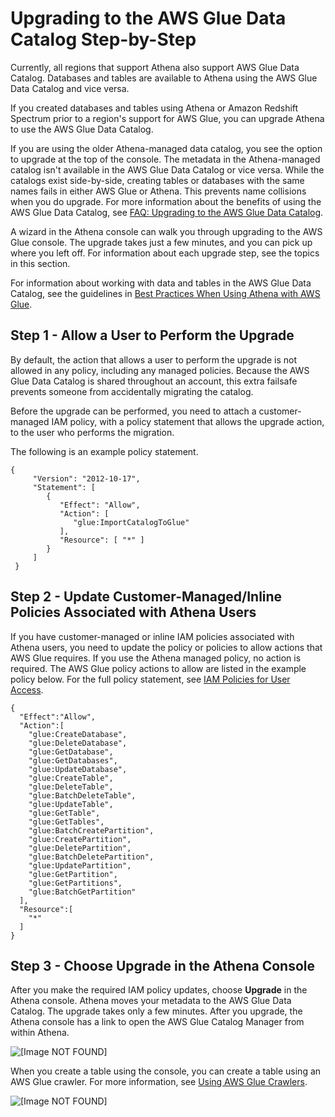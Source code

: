 # Upgrading to the AWS Glue Data Catalog Step\-by\-Step<a name="glue-upgrade"></a>

Currently, all regions that support Athena also support AWS Glue Data Catalog\. Databases and tables are available to Athena using the AWS Glue Data Catalog and vice versa\. 

If you created databases and tables using Athena or Amazon Redshift Spectrum prior to a region's support for AWS Glue, you can upgrade Athena to use the AWS Glue Data Catalog\. 

If you are using the older Athena\-managed data catalog, you see the option to upgrade at the top of the console\. The metadata in the Athena\-managed catalog isn't available in the AWS Glue Data Catalog or vice versa\. While the catalogs exist side\-by\-side, creating tables or databases with the same names fails in either AWS Glue or Athena\. This prevents name collisions when you do upgrade\. For more information about the benefits of using the AWS Glue Data Catalog, see [FAQ: Upgrading to the AWS Glue Data Catalog](glue-faq.md)\.

A wizard in the Athena console can walk you through upgrading to the AWS Glue console\. The upgrade takes just a few minutes, and you can pick up where you left off\. For information about each upgrade step, see the topics in this section\. 

For information about working with data and tables in the AWS Glue Data Catalog, see the guidelines in [Best Practices When Using Athena with AWS Glue](glue-best-practices.md)\.

## Step 1 \- Allow a User to Perform the Upgrade<a name="upgrade-step1"></a>

By default, the action that allows a user to perform the upgrade is not allowed in any policy, including any managed policies\. Because the AWS Glue Data Catalog is shared throughout an account, this extra failsafe prevents someone from accidentally migrating the catalog\.

Before the upgrade can be performed, you need to attach a customer\-managed IAM policy, with a policy statement that allows the upgrade action, to the user who performs the migration\.

The following is an example policy statement\.

```
{
     "Version": "2012-10-17",
     "Statement": [
        {
           "Effect": "Allow",
           "Action": [
              "glue:ImportCatalogToGlue"
           ],
           "Resource": [ "*" ]
        }
     ]
 }
```

## Step 2 \- Update Customer\-Managed/Inline Policies Associated with Athena Users<a name="upgrade-step2"></a>

If you have customer\-managed or inline IAM policies associated with Athena users, you need to update the policy or policies to allow actions that AWS Glue requires\. If you use the Athena managed policy, no action is required\. The AWS Glue policy actions to allow are listed in the example policy below\. For the full policy statement, see [IAM Policies for User Access](managed-policies.md)\.

```
{
  "Effect":"Allow",
  "Action":[
    "glue:CreateDatabase",
    "glue:DeleteDatabase",
    "glue:GetDatabase",
    "glue:GetDatabases",
    "glue:UpdateDatabase",
    "glue:CreateTable",
    "glue:DeleteTable",
    "glue:BatchDeleteTable",
    "glue:UpdateTable",
    "glue:GetTable",
    "glue:GetTables",
    "glue:BatchCreatePartition",
    "glue:CreatePartition",
    "glue:DeletePartition",
    "glue:BatchDeletePartition",
    "glue:UpdatePartition",
    "glue:GetPartition",
    "glue:GetPartitions",
    "glue:BatchGetPartition"
  ],
  "Resource":[
    "*"
  ]
}
```

## Step 3 \- Choose Upgrade in the Athena Console<a name="upgrade-step3"></a>

After you make the required IAM policy updates, choose **Upgrade** in the Athena console\. Athena moves your metadata to the AWS Glue Data Catalog\. The upgrade takes only a few minutes\. After you upgrade, the Athena console has a link to open the AWS Glue Catalog Manager from within Athena\.

![\[Image NOT FOUND\]](http://docs.aws.amazon.com/athena/latest/ug/images/glue_post_migration.png)

When you create a table using the console, you can create a table using an AWS Glue crawler\. For more information, see [Using AWS Glue Crawlers](glue-best-practices.md#schema-crawlers)\.

![\[Image NOT FOUND\]](http://docs.aws.amazon.com/athena/latest/ug/images/create-table-choices-glue.png)